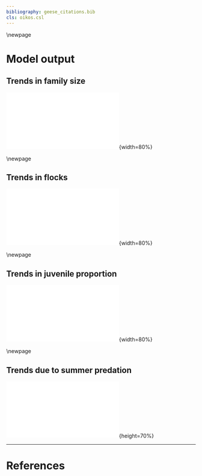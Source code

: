 ```yaml
---
bibliography: geese_citations.bib
cls: oikos.csl
---
```

\newpage
# Model output
## Trends in family size
![Top row: Model fit and data with longitudinal position, days since first autumn arrivals, predation index, and flock size as fixed effects. Habitat type, observer, and breeding year are *iid.* random effects. Data used were complete cases of counts (*n* = 34,174) of successful families in flocks. Lines show partial fits for **(a)** longitude, and **(b)** days since goose arrivals in autumn. Model $\Omega^{2}_0$ = 0.563. Bottom row: Model fit and data with longitudinal position, days since first autumn arrivals, and predation index as fixed effects. Individual identity and individual identity nested within breeding year are random effects. Data used were all families with marked geese (*n* = 10,426), and a subset of only successful families (*n* = 3,102). Lines show partial fits for **(c)** longitude, with all families (_solid line_), and only successful families (_dashed line_), and **(d)** days since arrivals. Model $\Omega^{2}_0$ = 0.786, all families; $\Omega^{2}_0$ = 0.661, successful families. 95% confidence intervals are shaded grey.
Lines (a,c) and arrows (b,d) mark longitudes and times of decreases in GPS tracked families. Family initials included.](fsize_trends.pdf){width=80%}

\newpage
## Trends in flocks

![Top row: Model fit and data for flock size with longitudinal position, days since first autumn arrivals, and summer predation as fixed effects. Data used were complete cases of flock counts (*n* = 5,700). Lines show partial fits for **(a)** longitude, and **(b)** for days since goose arrivals in autumn . Model $\Omega^{2}_0$ = 0.99.
Bottom row: Model fit line and data for (c) number of families in flocks, with summer predation and longitude as fixed parametric effects and flock size as a smooth term, and breeding year, observer and habitat type as random effects. Data used were family frequency data from flock counts (*n*  = 837). Model $\Omega^{2}_0$ = 0.99. Model fit and data for (d) family size with longitude, flock size, days since first autumn arrivals, and summer predation as fixed effects. Data were family sizes from flock counts (*n* = 34,174). Line shows partial fit for flock size. Model $\Omega^{2}_0$ = 0.562. Habitat type, observer, and breeding year are *iid.* random effects in both cases.](flock_trends.pdf){width=80%}

\newpage
## Trends in juvenile proportion

![Model fit and data for juvenile proportion with longitudinal position and summer predation as fixed effects, and days since first autumn arrivals as a smooth term. Data used were complete cases of flock age ratios (*n* = 5,659). Lines show partial fits for **(a)** days since arrivals, and **(b)** flock size.
Model $R^2$ = 0.104. 95% confidence intervals are shaded grey.](juv_trends.pdf){width=80%}

\newpage
## Trends due to summer predation

![Model fits and data for **(a)** flock size with longitude, days since first autumn arrivals, and summer predation as fixed effects. Data used were complete cases of flock counts (*n* = 5,700). Model $\Omega^{2}_0$ = 0.99.
**(b)** Juvenile proportion with flock size, longitude, and summer predation as fixed parametric effects, and days since arrivals as a smooth term. Data used were complete cases of flock age ratios (*n* = 5,659). Model $R^2$ = 0.104.
**(c)** Number of successful families in flocks with longitude, days since autumn arrivals, flock size and summer predation as fixed effects. Data used were family frequencies from flock counts (*n* = 5,659). Model $\Omega^{2}_0$ = 0.99.
**(d)** Family size with flock size, longitude, days since arrivals and summer predation as fixed effects. Data used were family sizes from flock counts (*n* = 34,174), and observations of individual geese (*n* = 10,426). Model $\Omega^{2}_0$ = (*1*) 0.661, successful families in flocks, (*2*) 0.563, successful pairs observed individually, and (*3*) 0.786, all pairs including unsuccessful ones observed individually. Random effects in **(a)**, **(b)** and **(c)** & **(d)**(*2*) are *iid.* breeding year, observer, and habitat type, and in **(d)**(_1, 3_) are goose identity, and goose identity nested within breeding year.
Lines in **(a)**, **(b)** and **(c)** show partial fit for summer predation index. Lines in **(d)** show partial fit of family sizes of (*1, 2, 3*) as described above for predation index. 95% confidence intervals are shaded grey.](pred_trends.pdf){height=70%}

---

# References
